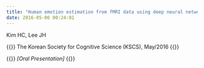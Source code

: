 ```yaml
---
title: "Human emotion estimation from fMRI data using deep neural network"
date: 2016-05-06 00:24:01
---
```


Kim HC, Lee JH

{{<format bright-green>}}
The Korean Society for Cognitive Science (KSCS), May/2016
{{</format>}}

{{<format teal>}}
*[Oral Presentation]*
{{</format>}}
